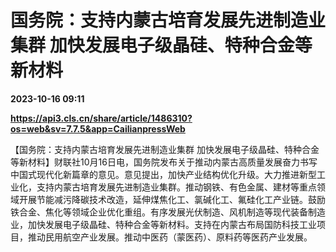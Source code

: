 # 国务院：支持内蒙古培育发展先进制造业集群 加快发展电子级晶硅、特种合金等新材料

**2023-10-16 09:11**

**https://api3.cls.cn/share/article/1486310?os=web&sv=7.7.5&app=CailianpressWeb**

【国务院：支持内蒙古培育发展先进制造业集群 加快发展电子级晶硅、特种合金等新材料】财联社10月16日电，国务院发布关于推动内蒙古高质量发展奋力书写中国式现代化新篇章的意见。意见提出，加快产业结构优化升级。大力推进新型工业化，支持内蒙古培育发展先进制造业集群。推动钢铁、有色金属、建材等重点领域开展节能减污降碳技术改造，延伸煤焦化工、氯碱化工、氟硅化工产业链。鼓励铁合金、焦化等领域企业优化重组。有序发展光伏制造、风机制造等现代装备制造业，加快发展电子级晶硅、特种合金等新材料。支持在内蒙古布局国防科技工业项目，推动民用航空产业发展。推动中医药（蒙医药）、原料药等医药产业发展。